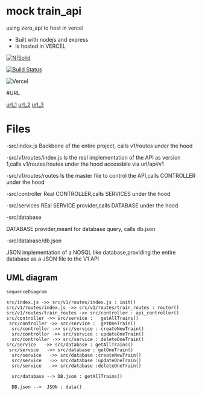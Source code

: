 #  mock train_api

using zero_api to host in vercel 

- Built with nodejs and express
- Is hosted in VERCEL

[![N|Solid](https://images.squarespace-cdn.com/content/v1/5cc22d6593a63233d214110c/1597710652025-QEY2UL92MLE1E2BX4WSJ/Vercel+%28Zeit%29.jpg?format=10w)](https://www.google.com/url?sa=t&rct=j&q=&esrc=s&source=web&cd=&cad=rja&uact=8&ved=2ahUKEwiW3uWCkfb8AhVVTmwGHSrICqoQFnoECBEQAQ&url=https%3A%2F%2Fvercel.com%2F&usg=AOvVaw0IyxhwoD9uGvLBGqylHAlt)

[![Build Status](https://travis-ci.org/joemccann/dillinger.svg?branch=master)](https://github.com/siddht1/train_api/deployments/activity_log?environment=Production)

![Vercel](https://therealsujitk-vercel-badge.vercel.app/?app=train-md4tvf67o-siddht1.vercel.app)

#URL

[url_1](https://train-api-git-main-siddht1.vercel.app/)
[url_2](https://train-api-two.vercel.app/)
[url_3](https://train-api-siddht1.vercel.app/)


# Files

-src/index.js
Backbone of the entire project, calls v1/routes under the hood

-src/v1/routes/index.js
 Is the real implementation of the API as version 1,calls v1/routes/routes under the hood
 accessbile via  url/api/v1
 
 -src/v1/routes/routes
 Is the master file to control the API,calls CONTROLLER under the hood
 
 -src/controller
 Real CONTROLLER,calls SERVICES under the hood
 
 -src/services
 REal SERVICE provider,calls DATABASE under the hood
 
 -src/database
 
 DATABASE provider,meant for database query, calls db.json 
 
 -src/database/db.json
 
 JSON implementation of a NOSQL like database,providing the entire database as a JSON file to the V1 API



## UML diagram

```mermaid
sequenceDiagram

src/index.js ->> src/v1/routes/index.js : init()
src/v1/routes/index.js ->> src/v1/routes/train_routes : router()
src/v1/routes/train_routes ->> src/controller : api_controller()
src/controller ->> src/service :   getAllTrains()
 src/controller ->> src/service :  getOneTrain()
  src/controller ->> src/service : createNewTrain()
  src/controller ->> src/service : updateOneTrain()
  src/controller ->> src/service : deleteOneTrain()
src/service   ->> src/database : getAllTrains()
 src/service   ->> src/database : getOneTrain()
  src/service   ->> src/database :createNewTrain()
  src/service   ->> src/database :updateOneTrain()
  src/service   ->> src/database :deleteOneTrain()
  
  src/database --> DB.json : getAllTrains()
  
  DB.json -->  JSON : data()


